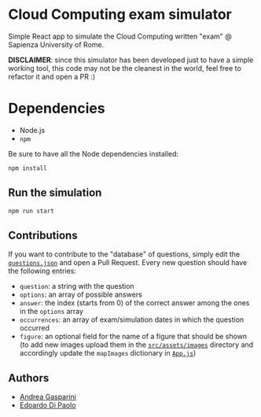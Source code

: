 # Cloud Computing exam simulator

Simple React app to simulate the Cloud Computing written "exam" @ Sapienza University of Rome.

**DISCLAIMER**: since this simulator has been developed just to have a simple working tool, this code may not be the cleanest in the world, feel free to refactor it and open a PR :)

# Dependencies

- Node.js
- `npm`

Be sure to have all the Node dependencies installed:

```sh
npm install
```

## Run the simulation

```sh
npm run start
```

## Contributions

If you want to contribute to the "database" of questions, simply edit the [`questions.json`](src/assets/questions.json) and open a Pull Request.
Every new question should have the following entries:
- `question`: a string with the question
- `options`: an array of possible answers
- `answer`: the index (starts from 0) of the correct answer among the ones in the `options` array
- `occurrences`: an array of exam/simulation dates in which the question occurred
- `figure`: an optional field for the name of a figure that should be shown (to add new images upload them in the [`src/assets/images`](src/assets/images) directory and accordingly update the `mapImages` dictionary in [`App.js`](src/App.js))

## Authors

- [Andrea Gasparini](https://github.com/andrea-gasparini)
- [Edoardo Di Paolo](https://github.com/aedoardo)
